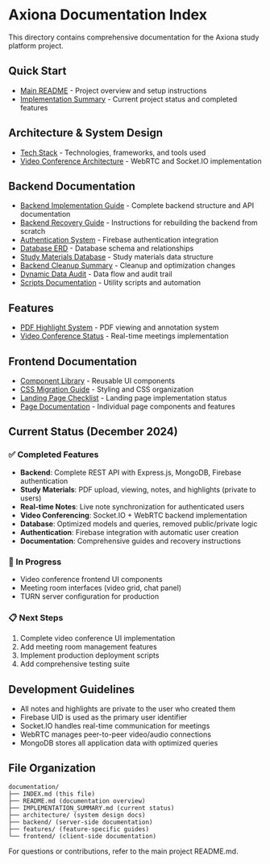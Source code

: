 # Axiona Documentation Index

This directory contains comprehensive documentation for the Axiona study platform project.

## Quick Start
- [Main README](../README.md) - Project overview and setup instructions
- [Implementation Summary](./IMPLEMENTATION_SUMMARY.md) - Current project status and completed features

## Architecture & System Design
- [Tech Stack](./architecture/TECH_STACK.md) - Technologies, frameworks, and tools used
- [Video Conference Architecture](./architecture/VIDEO_CONFERENCE_ARCHITECTURE.md) - WebRTC and Socket.IO implementation

## Backend Documentation
- [Backend Implementation Guide](./backend/AXIONA_BACKEND_IMPLEMENTATION.md) - Complete backend structure and API documentation
- [Backend Recovery Guide](./backend/BACKEND_RECOVERY_GUIDE.md) - Instructions for rebuilding the backend from scratch
- [Authentication System](./backend/AUTH_SYSTEM_GUIDE.md) - Firebase authentication integration
- [Database ERD](./backend/DATABASE_ERD.md) - Database schema and relationships
- [Study Materials Database](./backend/DATABASE_STUDY_MATERIALS_GUIDE.md) - Study materials data structure
- [Backend Cleanup Summary](./backend/BACKEND_CLEANUP_SUMMARY.md) - Cleanup and optimization changes
- [Dynamic Data Audit](./backend/DYNAMIC_DATA_AUDIT.md) - Data flow and audit trail
- [Scripts Documentation](./backend/SCRIPTS_README.md) - Utility scripts and automation

## Features
- [PDF Highlight System](./features/PDF_HIGHLIGHT_SYSTEM.md) - PDF viewing and annotation system
- [Video Conference Status](./features/VIDEO_CONFERENCE_IMPLEMENTATION_STATUS.md) - Real-time meetings implementation

## Frontend Documentation
- [Component Library](./frontend/COMPONENT_LIBRARY.md) - Reusable UI components
- [CSS Migration Guide](./frontend/CSS_MIGRATION_GUIDE.md) - Styling and CSS organization
- [Landing Page Checklist](./frontend/LANDING_PAGE_CHECKLIST.md) - Landing page implementation status
- [Page Documentation](./frontend/pages/) - Individual page components and features

## Current Status (December 2024)

### ✅ Completed Features
- **Backend**: Complete REST API with Express.js, MongoDB, Firebase authentication
- **Study Materials**: PDF upload, viewing, notes, and highlights (private to users)
- **Real-time Notes**: Live note synchronization for authenticated users
- **Video Conferencing**: Socket.IO + WebRTC backend implementation
- **Database**: Optimized models and queries, removed public/private logic
- **Authentication**: Firebase integration with automatic user creation
- **Documentation**: Comprehensive guides and recovery instructions

### 🚧 In Progress
- Video conference frontend UI components
- Meeting room interfaces (video grid, chat panel)
- TURN server configuration for production

### 📋 Next Steps
1. Complete video conference UI implementation
2. Add meeting room management features
3. Implement production deployment scripts
4. Add comprehensive testing suite

## Development Guidelines
- All notes and highlights are private to the user who created them
- Firebase UID is used as the primary user identifier
- Socket.IO handles real-time communication for meetings
- WebRTC manages peer-to-peer video/audio connections
- MongoDB stores all application data with optimized queries

## File Organization
```
documentation/
├── INDEX.md (this file)
├── README.md (documentation overview)
├── IMPLEMENTATION_SUMMARY.md (current status)
├── architecture/ (system design docs)
├── backend/ (server-side documentation)
├── features/ (feature-specific guides)
└── frontend/ (client-side documentation)
```

For questions or contributions, refer to the main project README.md.
